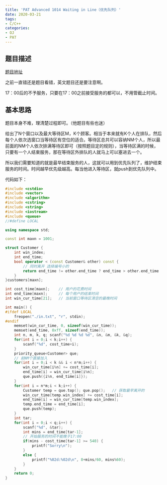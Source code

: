 ```yaml
---
title: 'PAT Advanced 1014 Waiting in Line（优先队列）'
date: 2020-03-21
tags:
- C/C++
categories:
- OJ
- PAT
---
```


## 题目描述

[题目地址](https://pintia.cn/problem-sets/994805342720868352/problems/994805498207911936)

之前一直错还是题目看错，英文题目还是要注意啊。

17：00后的不予服务，只要在17：00之前接受服务的都可以，不用管截止时间。

<!-- more -->

## 基本思路

题目本身不难，理清楚过程即可。（他题目有些也迷）

给出了N个窗口以及最大等待区M，K个顾客。相当于本来就有K个人在排队，然后每个人依次选窗口当等待区有空位的适合。等待区总共可以容纳NM个人，所以最前面的NM个人依次排满等待区即可（按照题目定的规则），当等待区满的时候，只要有一个人结束服务，那在等待区外排队的人就马上可以塞进去一个。

所以我们需要知道的就是最早结束服务的人，这就可以用到优先队列了，维护结束服务的时间。时间越早优先级越高。每当他进入等待区，就push到优先队列中。

代码如下：

```c++
#include <cstdio>
#include <vector>
#include <algorithm>
#include <cstring>
#include <string>
#include <iostream>
#include <queue>
//#define LOCAL

using namespace std;

const int maxn = 1001;

struct Customer {
    int win_index;
    int end_time;
    bool operator < (const Customer& other) const {
        // 同时离开 选择编号小的
        return end_time != other.end_time ? end_time > other.end_time : win_index > other.win_index;
    }
}customers[maxn];

int cost_time[maxn];    // 用户的花费时间
int end_time[maxn];     // 每个用户的结束时间
int win_cur_time[21];   // 当前窗口等待区清空的最晚时间

int main() {
#ifdef LOCAL
    freopen("./in.txt", "r", stdin);
#endif
    memset(win_cur_time, 0, sizeof(win_cur_time));
    memset(end_time, 0xff, sizeof(end_time));
    int n, m, k, q; scanf("%d %d %d %d", &n, &m, &k, &q);
    for(int i = 0;i < k;i++) {
        scanf("%d", cost_time+i);
    }
    priority_queue<Customer> que;
    // 前NM个直接加入
    for(int i = 0;i < k && i < n*m;i++) {
        win_cur_time[i%n] += cost_time[i];
        end_time[i] = win_cur_time[i%n];
        que.push({i%n, end_time[i]});
    }
    for(int i = n*m;i < k;i++) {
        Customer temp = que.top(); que.pop();   // 获取最早离开的
        win_cur_time[temp.win_index] += cost_time[i];
        end_time[i] = win_cur_time[temp.win_index];
        temp.end_time = end_time[i];
        que.push(temp);
    }
    int tar;
    for(int i = 0;i < q;i++) {
        scanf("%d", &tar);
        int mins = end_time[tar-1];
        // 开始服务的时间不能晚于17:00
        if(mins - cost_time[tar-1] >= 540) {
            printf("Sorry\n");
        }
        else {
            printf("%02d:%02d\n", 8+mins/60, mins%60);
        }
    }
    return 0;
}
```

